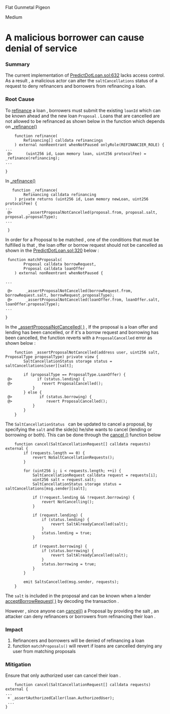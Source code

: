 Flat Gunmetal Pigeon

Medium

# A malicious borrower can cause denial of service

### Summary

The current implementation of [PredictDotLoan.sol:632](https://github.com/sherlock-audit/2024-09-predict-fun/blob/main/predict-dot-loan/contracts/PredictDotLoan.sol#L632)  lacks access control. As a result , a malicious actor can  alter  the `saltCancellations` status of a request to deny  refinancers and borrowers  from refinancing a loan. 

### Root Cause

To [refinance]( https://github.com/sherlock-audit/2024-09-predict-fun/blob/main/predict-dot-loan/contracts/PredictDotLoan.sol#L479) a loan , borrowers must submit  the existing `loanId`  which can be known ahead and the new loan `Proposal` . Loans that are cancelled are not allowed to be refinanced as shown below in the  function  which  depends on  [_refinance()](https://github.com/sherlock-audit/2024-09-predict-fun/blob/main/predict-dot-loan/contracts/PredictDotLoan.sol#L1049 )


```solidity
    function refinance(
        Refinancing[] calldata refinancings
    ) external nonReentrant whenNotPaused onlyRole(REFINANCIER_ROLE) {
...
 @>      (uint256 id, Loan memory loan, uint256 protocolFee) = _refinance(refinancing);
...

}
```
    
In [_refinance()](https://github.com/sherlock-audit/2024-09-predict-fun/blob/main/predict-dot-loan/contracts/PredictDotLoan.sol#L1049 )


```solidity
   function _refinance(
        Refinancing calldata refinancing
    ) private returns (uint256 id, Loan memory newLoan, uint256 protocolFee) {
...
 @>       _assertProposalNotCancelled(proposal.from, proposal.salt, proposal.proposalType);
...

 }      
```




In order for a Proposal to be matched  , one of the  conditions that must be fulfilled is that , the loan offer  or borrow request  should  not be  cancelled as shown in the   [PredictDotLoan.sol:320](https://github.com/sherlock-audit/2024-09-predict-fun/blob/main/predict-dot-loan/contracts/PredictDotLoan.sol#L320)  below :

```solidity
 function matchProposals(
        Proposal calldata borrowRequest,
        Proposal calldata loanOffer
    ) external nonReentrant whenNotPaused {

...

 @>      _assertProposalNotCancelled(borrowRequest.from, borrowRequest.salt, borrowRequest.proposalType);
 @>      _assertProposalNotCancelled(loanOffer.from, loanOffer.salt, loanOffer.proposalType);
...

}
```


In  the [_assertProposalNotCancelled( )](https://github.com/sherlock-audit/2024-09-predict-fun/blob/main/predict-dot-loan/contracts/PredictDotLoan.sol#L1351) ,   If  the proposal is a loan offer and lending has been cancelled, or if it's a borrow request and borrowing has been cancelled, the function reverts with a `ProposalCancelled` error
as shown below :


```solidity
    function _assertProposalNotCancelled(address user, uint256 salt, ProposalType proposalType) private view {
        SaltCancellationStatus storage status = saltCancellations[user][salt];

        if (proposalType == ProposalType.LoanOffer) {
 @>           if (status.lending) {
 @>             revert ProposalCancelled();
            }
        } else {
 @>            if (status.borrowing) {
 @>               revert ProposalCancelled();
            }
        }
    }
```

The `SaltCancellationStatus `  can be   updated to cancel a proposal, by specifying  the `salt` and the side(s) he/she wants to cancel (lending or borrowing or both). This can be done through the [cancel ()](https://github.com/sherlock-audit/2024-09-predict-fun/blob/main/predict-dot-loan/contracts/PredictDotLoan.sol#L632) function below 

```solidity
    function cancel(SaltCancellationRequest[] calldata requests) external {
        if (requests.length == 0) {
            revert NoSaltCancellationRequests();
        }

        for (uint256 i; i < requests.length; ++i) {
            SaltCancellationRequest calldata request = requests[i];
            uint256 salt = request.salt;
            SaltCancellationStatus storage status = saltCancellations[msg.sender][salt];

            if (!request.lending && !request.borrowing) {
                revert NotCancelling();
            }

            if (request.lending) {
                if (status.lending) {
                    revert SaltAlreadyCancelled(salt);
                }
                status.lending = true;
            }

            if (request.borrowing) {
                if (status.borrowing) {
                    revert SaltAlreadyCancelled(salt);
                }
                status.borrowing = true;
            }
        }

        emit SaltsCancelled(msg.sender, requests);
    }
```


  The `salt` is included  in the proposal and can be known when  a lender [acceptBorrowRequest( )]( https://github.com/sherlock-audit/2024-09-predict-fun/blob/main/predict-dot-loan/contracts/PredictDotLoan.sol#L195)  by decoding the transaction .

 However , since anyone can [cancel()]( https://github.com/sherlock-audit/2024-09-predict-fun/blob/main/predict-dot-loan/contracts/PredictDotLoan.sol#L632) a Proposal by providing the salt , an attacker can deny  refinancers  or borrowers from refinancing their loan . 




### Impact

 1.  Refinancers  and borrowers will be denied  of  refinancing a loan 
 2.  function `matchProposals()` will revert if loans are cancelled denying any user from matching proposals 


### Mitigation

Ensure that only authorized  user can cancel their loan .


```solidity
    function cancel(SaltCancellationRequest[] calldata requests) external {
...
 + _assertAuthorizedCaller(loan.AuthorizedUser);
 ...
}
```